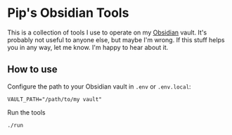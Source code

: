 # Pip's Obsidian Tools

This is a collection of tools I use to operate on my [Obsidian](https://obsidian.md) vault. It's probably not useful to
anyone else, but maybe I'm wrong. If this stuff helps you in any way, let me know. I'm happy to hear about it.

## How to use

Configure the path to your Obsidian vault in `.env` or `.env.local`:

```
VAULT_PATH="/path/to/my vault"
```

Run the tools

```bash
./run
```
